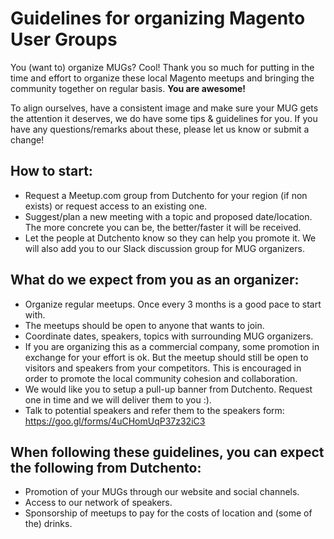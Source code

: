 # Guidelines for organizing Magento User Groups

You (want to) organize MUGs? Cool! Thank you so much for putting in the time and effort to organize these local Magento meetups and bringing the community together on regular basis. **You are awesome!**

To align ourselves, have a consistent image and make sure your MUG gets the attention it deserves, we do have some tips & guidelines for you. If you have any questions/remarks about these, please let us know or submit a change!

## How to start:
- Request a Meetup.com group from Dutchento for your region (if non exists) or request access to an existing one.
- Suggest/plan a new meeting with a topic and proposed date/location. The more concrete you can be, the better/faster it will be received.
- Let the people at Dutchento know so they can help you promote it. We will also add you to our Slack discussion group for MUG organizers.

## What do we expect from you as an organizer:
- Organize regular meetups. Once every 3 months is a good pace to start with.
- The meetups should be open to anyone that wants to join.
- Coordinate dates, speakers, topics with surrounding MUG organizers.
- If you are organizing this as a commercial company, some promotion in exchange for your effort is ok. But the meetup should still be open to visitors and speakers from your competitors. This is encouraged in order to promote the local community cohesion and collaboration.
- We would like you to setup a pull-up banner from Dutchento. Request one in time and we will deliver them to you :).
- Talk to potential speakers and refer them to the speakers form: https://goo.gl/forms/4uCHomUqP37z32iC3

## When following these guidelines, you can expect the following from Dutchento:
- Promotion of your MUGs through our website and social channels.
- Access to our network of speakers.
- Sponsorship of meetups to pay for the costs of location and (some of the) drinks.
